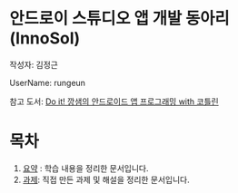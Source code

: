 ﻿# 안드로이 스튜디오 앱 개발 동아리 (InnoSol)
작성자: 김정근

UserName: rungeun

참고 도서: [Do it! 깡샘의 안드로이드 앱 프로그래밍 with 코틀린](https://www.easyspub.co.kr/20_Menu/BookView/553/PUB)

# 목차
1. [요약](doc/Assignment.md) : 학습 내용을 정리한 문서입니다.
2. [과제](doc/Recap.md): 직접 만든 과제 및 해설을 정리한 문서입니다.